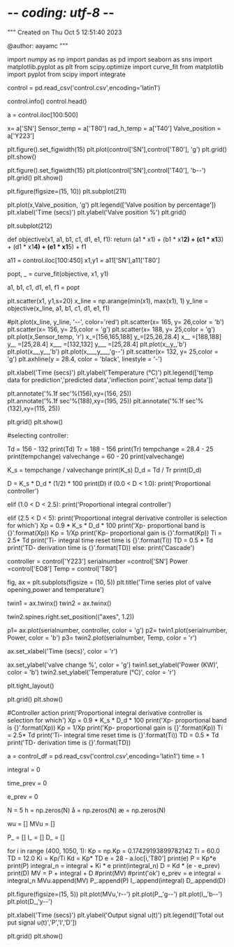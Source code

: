 # -*- coding: utf-8 -*-
"""
Created on Thu Oct  5 12:51:40 2023

@author: aayamc
"""

import numpy as np
import pandas as pd 
import seaborn as sns
import matplotlib.pyplot as plt 
from scipy.optimize import curve_fit
from matplotlib import pyplot
from scipy import integrate

control = pd.read_csv('control.csv',encoding='latin1')

control.info()
control.head()

a = control.iloc[100:500]

x= a['SN']
Sensor_temp = a['T80']
rad_h_temp = a['T40']
Valve_position = a['Y223']


plt.figure().set_figwidth(15)
plt.plot(control['SN'],control['T80'], 'g')
plt.grid()
plt.show()

plt.figure().set_figwidth(15)
plt.plot(control['SN'],control['T40'], 'b--')
plt.grid()
plt.show()



plt.figure(figsize=(15, 10))
plt.subplot(211)

plt.plot(x,Valve_position, 'g')
plt.legend(['Valve position by percentage'])
plt.xlabel('Time (secs)')
plt.ylabel('Valve position %')
plt.grid()
         
plt.subplot(212)

def objective(x1, a1, b1, c1, d1, e1, f1):
 return (a1 * x1) + (b1 * x1**2) + (c1 * x1**3) + (d1 * x1**4) + (e1 * x1**5) + f1

a11 = control.iloc[100:450]
x1,y1 = a11['SN'],a11['T80']

popt, _ = curve_fit(objective, x1, y1)

a1, b1, c1, d1, e1, f1 = popt

plt.scatter(x1, y1,s=20)
x_line = np.arange(min(x1), max(x1), 1)
y_line = objective(x_line, a1, b1, c1, d1, e1, f1)

#plt.plot(x_line, y_line, '--', color='red')
plt.scatter(x= 165, y= 26,color = 'b')
plt.scatter(x= 156, y= 25,color = 'g')
plt.scatter(x= 188, y= 25,color = 'g')
plt.plot(x,Sensor_temp, 'r')
x_=[156,165,188]
y_=[25,26,28.4]
x__ =[188,188]
y__ =[25,28.4]
x___ =[132,132]
y___ =[25,28.4]
plt.plot(x_,y_,'b')
plt.plot(x__,y__,'b')
plt.plot(x___,y___,'g--')
plt.scatter(x= 132, y= 25,color = 'g')
plt.axhline(y = 28.4, color = 'black', linestyle = '-') 

plt.xlabel('Time (secs)')
plt.ylabel('Temperature (°C)')
plt.legend(['temp data for prediction','predicted data','inflection point','actual temp data'])

plt.annotate('%.1f sec'%(156),xy=(156, 25))   
plt.annotate('%.1f sec'%(188),xy=(195, 25)) 
plt.annotate('%.1f sec'%(132),xy=(115, 25))            

plt.grid()
plt.show()


#selecting controller: 

Td = 156 - 132
print(Td)
Tr = 188 - 156
print(Tr)
tempchange =  28.4 - 25
print(tempchange)
valvechange = 60 - 20
print(valvechange)

K_s = tempchange / valvechange 
print(K_s)
D_d = Td / Tr 
print(D_d)

D = K_s * D_d * (1/2) * 100 
print(D)
if (0.0 < D < 1.0):
    print('Proportional controller')

elif (1.0 < D < 2.5):
    print('Proportional integral controller')

elif (2.5 < D < 5):
    print('Proportional integral derivative controller is selection for which')
    Xp = 0.9 * K_s * D_d * 100
    print('Xp- proportional band is {}'.format(Xp))
    Kp = 1/Xp
    print('Kp- proportional gain is {}'.format(Kp))
    Ti = 2.5* Td
    print('Ti- integral time reset time is {}'.format(Ti))
    TD = 0.5 * Td
    print('TD- derivation time is {}'.format(TD))
else:
    print('Cascade')




controller = control['Y223']
serialnumber =control['SN']
Power =control['EO8']
Temp = control['T80']

fig, ax = plt.subplots(figsize = (10, 5))
plt.title('Time series plot of valve opening,power and temperature')
 
twin1 = ax.twinx()
twin2 = ax.twinx()

twin2.spines.right.set_position(("axes", 1.2))


p1= ax.plot(serialnumber, controller, color = 'g')
p2= twin1.plot(serialnumber, Power, color = 'b')
p3= twin2.plot(serialnumber, Temp, color = 'r') 




ax.set_xlabel('Time (secs)', color = 'r')

ax.set_ylabel('valve change %', color = 'g')
twin1.set_ylabel('Power (KW)', color = 'b')
twin2.set_ylabel('Temperature (°C)', color = 'r')
 




 
plt.tight_layout()
 

plt.grid()
plt.show()




#Controller action 
print('Proportional integral derivative controller is selection for which')
Xp = 0.9 * K_s * D_d * 100
print('Xp- proportional band is {}'.format(Xp))
Kp = 1/Xp
print('Kp- proportional gain is {}'.format(Kp))
Ti = 2.5* Td
print('Ti- integral time reset time is {}'.format(Ti))
TD = 0.5 * Td
print('TD- derivation time is {}'.format(TD))


a = control_df = pd.read_csv('control.csv',encoding='latin1')
time = 1 

integral = 0 

time_prev = 0

e_prev = 0 

N = 5
h = np.zeros(N)
å = np.zeros(N) 
æ = np.zeros(N)




wu = []
MVu = []

P_ = []
I_ = []
D_ = []

for i in range (400, 1050, 1):
        Kp = np.Kp = 0.17429193899782142
        Ti = 60.0
        TD = 12.0
        Ki = Kp/Ti
        Kd = Kp* TD
        e = 28 - a.loc[i,'T80']
        print(e)
        P = Kp*e 
        print(P)
        integral_n = integral + Ki * e 
        print(integral_n)
        D = Kd * (e - e_prev) 
        print(D)
        MV = P + integral + D 
        #print(MV)
        #print('ok')
        e_prev = e 
        integral = integral_n
        MVu.append(MV)
        P_.append(P)
        I_.append(integral)
        D_.append(D)


plt.figure(figsize=(15, 5))
plt.plot(MVu,'r--')
plt.plot(P_,'g--')
plt.plot(I_,'b--')
plt.plot(D_,'y--')


plt.xlabel('Time (secs)')
plt.ylabel('Output signal u(t)')
plt.legend(['Total out put signal u(t)','P','I','D'])

plt.grid()
plt.show() 




